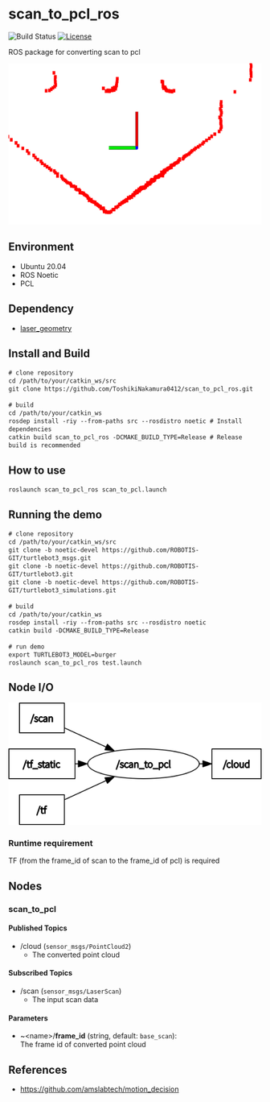 # scan_to_pcl_ros

![Build Status](https://github.com/ToshikiNakamura0412/scan_to_pcl_ros/workflows/build/badge.svg)
[![License](https://img.shields.io/badge/License-BSD_3--Clause-blue.svg)](https://opensource.org/licenses/BSD-3-Clause)

ROS package for converting scan to pcl

<p align="center">
  <img src="images/scan_to_pcl.png" height="320px"/>
</p>

## Environment
- Ubuntu 20.04
- ROS Noetic
- PCL

## Dependency
- [laser_geometry](http://wiki.ros.org/laser_geometry)

## Install and Build
```
# clone repository
cd /path/to/your/catkin_ws/src
git clone https://github.com/ToshikiNakamura0412/scan_to_pcl_ros.git

# build
cd /path/to/your/catkin_ws
rosdep install -riy --from-paths src --rosdistro noetic # Install dependencies
catkin build scan_to_pcl_ros -DCMAKE_BUILD_TYPE=Release # Release build is recommended
```

## How to use
```
roslaunch scan_to_pcl_ros scan_to_pcl.launch
```

## Running the demo
```
# clone repository
cd /path/to/your/catkin_ws/src
git clone -b noetic-devel https://github.com/ROBOTIS-GIT/turtlebot3_msgs.git
git clone -b noetic-devel https://github.com/ROBOTIS-GIT/turtlebot3.git
git clone -b noetic-devel https://github.com/ROBOTIS-GIT/turtlebot3_simulations.git

# build
cd /path/to/your/catkin_ws
rosdep install -riy --from-paths src --rosdistro noetic
catkin build -DCMAKE_BUILD_TYPE=Release

# run demo
export TURTLEBOT3_MODEL=burger
roslaunch scan_to_pcl_ros test.launch
```

## Node I/O
![Node I/O](images/node_io.png)

### Runtime requirement
TF (from the frame_id of scan to the frame_id of pcl) is required

## Nodes
### scan_to_pcl
#### Published Topics
- /cloud (`sensor_msgs/PointCloud2`)
  - The converted point cloud

#### Subscribed Topics
- /scan (`sensor_msgs/LaserScan`)
  - The input scan data

#### Parameters
- ~\<name>/<b>frame_id</b> (string, default: `base_scan`):<br>
  The frame id of converted point cloud

## References
- https://github.com/amslabtech/motion_decision
